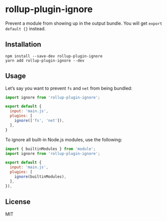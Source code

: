 # rollup-plugin-ignore
Prevent a module from showing up in the output bundle. You will get `export default {}` instead.

## Installation
```
npm install --save-dev rollup-plugin-ignore
yarn add rollup-plugin-ignore --dev
```

## Usage
Let’s say you want to prevent `fs` and `net` from being bundled:

```javascript
import ignore from 'rollup-plugin-ignore';

export default {
  input: 'main.js',
  plugins: [
    ignore(['fs', 'net']),
  ],
}
```

To ignore all built-in Node.js modules, use the following:

```javascript
import { builtinModules } from 'module';
import ignore from 'rollup-plugin-ignore';

export default {
  input: 'main.js',
  plugins: [
    ignore(builtinModules),
  ],
}),
```

## License
MIT